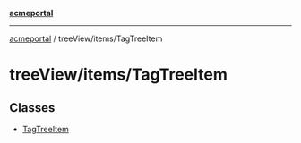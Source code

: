 [**acmeportal**](../../../README.md)

***

[acmeportal](../../../README.md) / treeView/items/TagTreeItem

# treeView/items/TagTreeItem

## Classes

- [TagTreeItem](classes/TagTreeItem.md)

